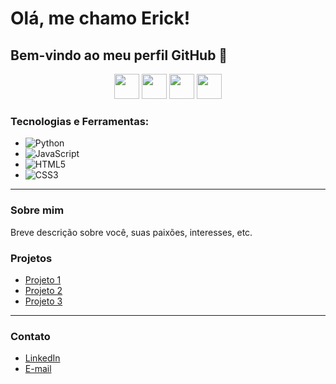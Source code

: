 # Olá, me chamo Erick! 
## Bem-vindo ao meu perfil GitHub 👋

<p align="center">
  <img src="https://cdn.jsdelivr.net/gh/devicons/devicon/icons/python/python-original-wordmark.svg" width="40" height="40"/>
  <img src="https://cdn.jsdelivr.net/gh/devicons/devicon/icons/javascript/javascript-original.svg" width="40" height="40"/>
  <img src="https://cdn.jsdelivr.net/gh/devicons/devicon/icons/html5/html5-original-wordmark.svg" width="40" height="40"/>  
  <img src="https://cdn.jsdelivr.net/gh/devicons/devicon/icons/css3/css3-original-wordmark.svg" width="40" height="40"/> 
</p>

### Tecnologias e Ferramentas:
- ![Python](https://img.shields.io/badge/-Python-333?style=flat&logo=python)
- ![JavaScript](https://img.shields.io/badge/-JavaScript-333?style=flat&logo=javascript)
- ![HTML5](https://img.shields.io/badge/-HTML5-333?style=flat&logo=html5)
- ![CSS3](https://img.shields.io/badge/-CSS3-333?style=flat&logo=css3)

---

### Sobre mim
Breve descrição sobre você, suas paixões, interesses, etc.

### Projetos
- [Projeto 1](link_projeto)
- [Projeto 2](link_projeto)
- [Projeto 3](link_projeto)

---

### Contato
- [LinkedIn](https://www.linkedin.com/in/érick-azambuja-da-silva-8393055a/)
- [E-mail](ericksilvadev.01@gmail.com)

<p align="center">
  <img src="https://komarev.com/ghpvc/?username=seuusuario&style=flat-square&color=blue" alt=""/>
</p>
